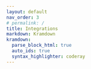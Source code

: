 ```yaml
---
layout: default
nav_order: 3
# permalink: /
title: Integrations
markdown: Kramdown
kramdown:
  parse_block_html: true
  auto_ids: true
  syntax_highlighter: coderay
---
```

